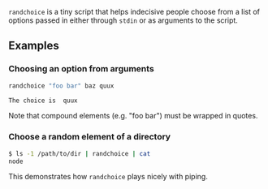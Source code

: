 `randchoice` is a tiny script that helps indecisive people choose from a list
of options passed in either through `stdin` or as arguments to the script.

## Examples

### Choosing an option from arguments

```sh
randchoice "foo bar" baz quux

The choice is  quux 

```

Note that compound elements (e.g. "foo bar") must be wrapped in quotes.

### Choose a random element of a directory

```sh
$ ls -1 /path/to/dir | randchoice | cat
node
```

This demonstrates how `randchoice` plays nicely with piping.
